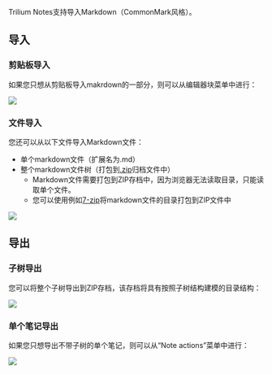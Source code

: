 Trilium Notes支持导入Markdown（CommonMark风格）。

## 导入

### 剪贴板导入

如果您只想从剪贴板导入makrdown的一部分，则可以从编辑器块菜单中进行：

![](gif/markdown-inline-import.gif)

### 文件导入

您还可以从以下文件导入Markdown文件：

*   单个markdown文件（扩展名为.md）
*   整个markdown文件树（打包到[.zip](https://en.wikipedia.org/wiki/Tar_(computing))归档文件中）
    *   Markdown文件需要打包到ZIP存档中，因为浏览器无法读取目录，只能读取单个文件。
    *   您可以使用例如[7-zip](https://www.7-zip.org/)将markdown文件的目录打包到ZIP文件中

![](gif/markdown-file-import.gif)

## 导出

### 子树导出

您可以将整个子树导出到ZIP存档，该存档将具有按照子树结构建模的目录结构：

![](gif/markdown-export-subtree.gif)

### 单个笔记导出

如果您只想导出不带子树的单个笔记，则可以从“Note actions”菜单中进行：

![](gif/markdown-export-note.gif)
